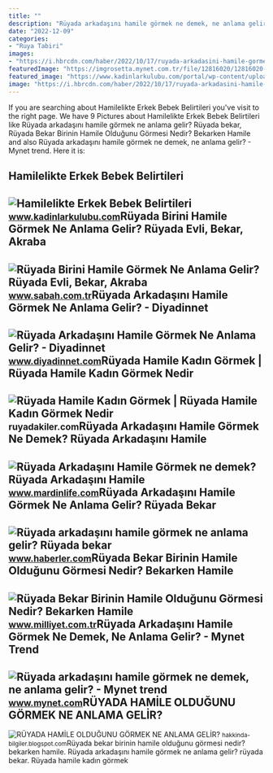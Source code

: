 ```yaml
---
title: ""
description: "Rüyada arkadaşını hamile görmek ne demek, ne anlama gelir?"
date: "2022-12-09"
categories:
- "Ruya Tabiri"
images:
- "https://i.hbrcdn.com/haber/2022/10/17/ruyada-arkadasini-hamile-gormek-ne-anlama-gelir-15364923_8663_m.jpg"
featuredImage: "https://imgrosetta.mynet.com.tr/file/12816020/12816020-728xauto.jpg"
featured_image: "https://www.kadinlarkulubu.com/portal/wp-content/uploads/2014/09/hamilelikte_erkek_bebek_belirtileri-585x239.jpg"
image: "https://i.hbrcdn.com/haber/2022/10/17/ruyada-arkadasini-hamile-gormek-ne-anlama-gelir-15364923_8663_m.jpg"
---
```


If you are searching about Hamilelikte Erkek Bebek Belirtileri you've visit to the right page. We have 9 Pictures about Hamilelikte Erkek Bebek Belirtileri like Rüyada arkadaşını hamile görmek ne anlama gelir? Rüyada bekar, Rüyada Bekar Birinin Hamile Olduğunu Görmesi Nedir? Bekarken Hamile and also Rüyada arkadaşını hamile görmek ne demek, ne anlama gelir? - Mynet trend. Here it is:

Hamilelikte Erkek Bebek Belirtileri
-----------------------------------

 ![Hamilelikte Erkek Bebek Belirtileri](https://www.kadinlarkulubu.com/portal/wp-content/uploads/2014/09/hamilelikte_erkek_bebek_belirtileri-585x239.jpg) <small>www.kadinlarkulubu.com</small>Rüyada Birini Hamile Görmek Ne Anlama Gelir? Rüyada Evli, Bekar, Akraba
-----------------------------------------------------------------------

 ![Rüyada Birini Hamile Görmek Ne Anlama Gelir? Rüyada Evli, Bekar, Akraba](https://iasbh.tmgrup.com.tr/feac62/752/395/0/0/724/380?u=https://isbh.tmgrup.com.tr/sbh/2021/08/17/ruyada-birini-hamile-gormek-ne-anlama-gelir-ruyada-tanidik-birini-hamile-gormek-anlami-nedir-1629206762984.jpg) <small>www.sabah.com.tr</small>Rüyada Arkadaşını Hamile Görmek Ne Anlama Gelir? - Diyadinnet
-------------------------------------------------------------

 ![Rüyada Arkadaşını Hamile Görmek Ne Anlama Gelir? - Diyadinnet](https://www.diyadinnet.com/d/ruya/ruyada-arkadasini-hamile-gormek-ne-anlama-gelir-5089.jpg) <small>www.diyadinnet.com</small>Rüyada Hamile Kadın Görmek | Rüyada Hamile Kadın Görmek Nedir
-------------------------------------------------------------

 ![Rüyada Hamile Kadın Görmek | Rüyada Hamile Kadın Görmek Nedir](https://ruyadakiler.com/wp-content/uploads/2021/01/Ruyada-Hamile-Kadin-Gormek-Ne-Anlama-Gelir.png) <small>ruyadakiler.com</small>Rüyada Arkadaşını Hamile Görmek Ne Demek? Rüyada Arkadaşını Hamile
------------------------------------------------------------------

 ![Rüyada Arkadaşını Hamile Görmek ne demek? Rüyada Arkadaşını Hamile](https://www.mardinlife.com/uploads/2021/09/ruyada-arkadasini-hamile-gormek-ne-anlama-gelir-ruyada-arkadasini-hamile-gormek-ne-demek-68560.jpg?234234.234234) <small>www.mardinlife.com</small>Rüyada Arkadaşını Hamile Görmek Ne Anlama Gelir? Rüyada Bekar
-------------------------------------------------------------

 ![Rüyada arkadaşını hamile görmek ne anlama gelir? Rüyada bekar](https://i.hbrcdn.com/haber/2022/10/17/ruyada-arkadasini-hamile-gormek-ne-anlama-gelir-15364923_8663_m.jpg) <small>www.haberler.com</small>Rüyada Bekar Birinin Hamile Olduğunu Görmesi Nedir? Bekarken Hamile
-------------------------------------------------------------------

 ![Rüyada Bekar Birinin Hamile Olduğunu Görmesi Nedir? Bekarken Hamile](https://i2.milimaj.com/i/milliyet/75/0x0/5fb67b52adcdeb151cdb6da1.jpg) <small>www.milliyet.com.tr</small>Rüyada Arkadaşını Hamile Görmek Ne Demek, Ne Anlama Gelir? - Mynet Trend
------------------------------------------------------------------------

 ![Rüyada arkadaşını hamile görmek ne demek, ne anlama gelir? - Mynet trend](https://imgrosetta.mynet.com.tr/file/12816020/12816020-728xauto.jpg) <small>www.mynet.com</small>RÜYADA HAMİLE OLDUĞUNU GÖRMEK NE ANLAMA GELİR?
----------------------------------------------

 ![RÜYADA HAMİLE OLDUĞUNU GÖRMEK NE ANLAMA GELİR?](https://2.bp.blogspot.com/-q7Z9y9siH2Q/WOETCxYHooI/AAAAAAAANfA/OntTnEWDFCkZ-if5UTYM-ns5mEJOLv_QgCLcB/s1600/R%25C3%259CYADA-HAM%25C4%25B0LE-OLDU%25C4%259EUNU-G%25C3%2596RMEK.png) <small>hakkinda-bilgiler.blogspot.com</small>Rüyada bekar birinin hamile olduğunu görmesi nedir? bekarken hamile. Rüyada arkadaşını hamile görmek ne anlama gelir? rüyada bekar. Rüyada hamile kadın görmek
